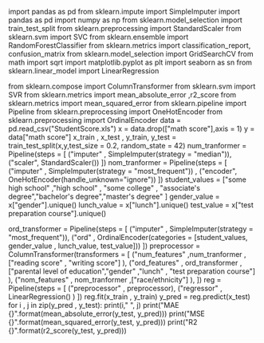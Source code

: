 import pandas as pd
from sklearn.impute import SimpleImputer
import pandas as pd
import numpy as np
from sklearn.model_selection import train_test_split
from sklearn.preprocessing import StandardScaler
from sklearn.svm import SVC
from sklearn.ensemble import RandomForestClassifier
from sklearn.metrics import classification_report, confusion_matrix
from sklearn.model_selection import GridSearchCV
from math import sqrt
import matplotlib.pyplot as plt
import seaborn as sn
from sklearn.linear_model import LinearRegression

from sklearn.compose import ColumnTransformer
from sklearn.svm import SVR
from sklearn.metrics import mean_absolute_error ,r2_score
from sklearn.metrics import mean_squared_error
from sklearn.pipeline import Pipeline
from sklearn.preprocessing import OneHotEncoder
from sklearn.preprocessing import OrdinalEncoder
data = pd.read_csv("StudentScore.xls")
x = data.drop(["math score"],axis = 1)
y = data["math score"]
x_train , x_test , y_train, y_test = train_test_split(x,y,test_size = 0.2, random_state = 42)
num_tranformer = Pipeline(steps = [
    ("imputer" , SimpleImputer(strategy = "median")),
    ("scaler", StandardScaler())
])
nom_tranformer = Pipeline(steps = [
    ("imputer" , SimpleImputer(strategy = "most_frequent")) ,
    ("encoder", OneHotEncoder(handle_unknown="ignore"))
])
student_values = ["some high school" ,"high school" , "some college" , "associate's degree","bachelor's degree","master's degree" ]
gender_value = x["gender"].unique()
lunch_value = x["lunch"].unique()
test_value = x["test preparation course"].unique()

ord_transformer = Pipeline(steps = [
    ("imputer" , SimpleImputer(strategy = "most_frequent")),
    ("ord" , OrdinalEncoder(categories = [student_values, gender_value , lunch_value, test_value]))
])
preprocessor = ColumnTransformer(transformers = [
    ("num_features" ,num_tranformer ,["reading score" , "writing score"] ),
    ("ord_features" , ord_transformer ,["parental level of education","gender" ,"lunch" , "test preparation course"] ),
    ("nom_features" , nom_tranformer ,["race/ethnicity"] ),
])
reg = Pipeline(steps = [
    ("preprocessor" , preprocessor),
    ("regressor" , LinearRegression() )
])
reg.fit(x_train , y_train)
y_pred = reg.predict(x_test)
for i , j in zip(y_pred , y_test):
    print(i," ", j)
print("MAE {}".format(mean_absolute_error(y_test, y_pred)))
print("MSE {}".format(mean_squared_error(y_test, y_pred)))
print("R2 {}".format(r2_score(y_test, y_pred)))
